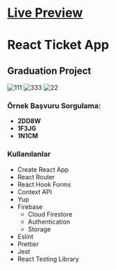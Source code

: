 # [Live Preview]()

# React Ticket App

## Graduation Project

![111](https://user-images.githubusercontent.com/51911426/131033872-ef887fdd-1fba-4ace-bc63-39a1e1523ff1.png)
![333](https://user-images.githubusercontent.com/51911426/131033879-55946c26-216b-4f70-8a68-833f26f2e60e.png)
![22](https://user-images.githubusercontent.com/51911426/131033878-3a07b842-7d3d-4853-9644-bf4f38b70200.png)

### Örnek Başvuru Sorgulama:

- **2DD8W**
- **1F3JG**
- **1N1CM**

### Kullanılanlar

- Create React App
- React Router
- React Hook Forms
- Context API
- Yup
- Firebase
  - Cloud Firestore
  - Authentication
  - Storage
- Eslint
- Prettier
- Jest
- React Testing Library
